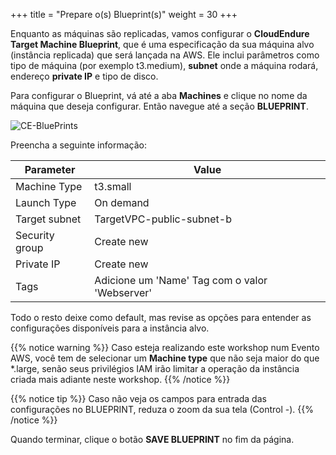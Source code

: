 +++
title = "Prepare o(s) Blueprint(s)"
weight = 30
+++

Enquanto as máquinas são replicadas, vamos configurar o **CloudEndure Target Machine Blueprint**, que é uma especificação da sua máquina alvo (instância replicada) que será lançada na AWS. Ele inclui parâmetros como tipo de máquina (por exemplo t3.medium), **subnet** onde a máquina rodará, endereço **private IP** e tipo de disco.

Para configurar o Blueprint, vá até a aba **Machines** e clique no nome da máquina que deseja configurar. Então navegue até a seção **BLUEPRINT**.

![CE-BluePrints](/ce/CE-BluePrints.png)

Preencha a seguinte informação:

| Parameter                                  | Value                                                        |
| ------------------------------------------ | ------------------------------------------------------------ |
| Machine Type                           | t3.small                                    |
| Launch Type                            | On demand 
| Target subnet                          | TargetVPC-public-subnet-b                                       |
| Security group                         | Create new |
| Private IP                             | Create new |
| Tags                                    | Adicione um 'Name' Tag com o valor 'Webserver' |


Todo o resto deixe como default, mas revise as opções para entender as configurações disponíveis para a instância alvo.

{{% notice warning %}}
Caso esteja realizando este workshop num Evento AWS, você tem de selecionar um **Machine type** que não seja maior do que *.large, senão seus privilégios IAM irão limitar a operação da instância criada mais adiante neste workshop.
{{% /notice %}}



{{% notice tip %}}
Caso não veja os campos para entrada das configurações no BLUEPRINT, reduza o zoom da sua tela (Control -).
{{% /notice %}}

Quando terminar, clique o botão **SAVE BLUEPRINT** no fim da página.
